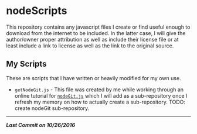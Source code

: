 # nodeScripts

This repository contains any javascript files I create or find useful enough to
download from the internet to be included. In the latter case, I will give
the author/owner proper attribution as well as include their license file or at
least include a link to license as well as the link to the original source.

## My Scripts

These are scripts that I have written or heavily modified for my own use.

* `getNodeGit.js` - This file was created by me while working through an online
  tutorial for [`nodeGit.js`][1] which I will add as a sub-repository once I
  refresh my memory on how to actually create a sub-repository.
  TODO: create nodeGit sub-repository.

--------------------------------------------------------------------------------
***Last Commit on 10/26/2016***

[1]: http://www.nodegit.org/ "Offical NodeGit web site."